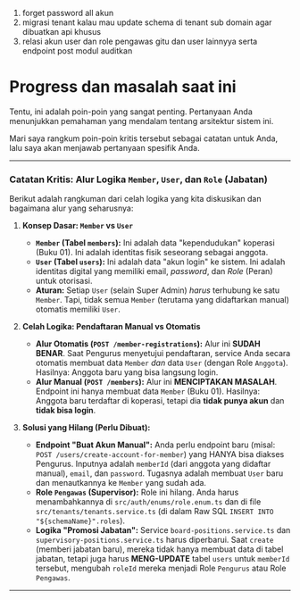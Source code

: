 1. forget password all akun
2. migrasi tenant kalau mau update schema di tenant sub domain agar dibuatkan api khusus
3. relasi akun user dan role pengawas gitu dan user lainnyya serta endpoint post modul  auditkan

# Progress dan masalah saat ini
Tentu, ini adalah poin-poin yang sangat penting. Pertanyaan Anda menunjukkan pemahaman yang mendalam tentang arsitektur sistem ini.

Mari saya rangkum poin-poin kritis tersebut sebagai catatan untuk Anda, lalu saya akan menjawab pertanyaan spesifik Anda.

---

### Catatan Kritis: Alur Logika `Member`, `User`, dan `Role` (Jabatan)

Berikut adalah rangkuman dari celah logika yang kita diskusikan dan bagaimana alur yang seharusnya:

1.  **Konsep Dasar: `Member` vs `User`**
    * **`Member` (Tabel `members`):** Ini adalah data "kependudukan" koperasi (Buku 01). Ini adalah identitas fisik seseorang sebagai anggota.
    * **`User` (Tabel `users`):** Ini adalah data "akun login" ke sistem. Ini adalah identitas digital yang memiliki email, *password*, dan *Role* (Peran) untuk otorisasi.
    * **Aturan:** Setiap `User` (selain Super Admin) *harus* terhubung ke satu `Member`. Tapi, tidak semua `Member` (terutama yang didaftarkan manual) otomatis memiliki `User`.

2.  **Celah Logika: Pendaftaran Manual vs Otomatis**
    * **Alur Otomatis (`POST /member-registrations`):** Alur ini **SUDAH BENAR**. Saat Pengurus menyetujui pendaftaran, service Anda secara otomatis membuat data `Member` *dan* data `User` (dengan Role `Anggota`). Hasilnya: Anggota baru yang bisa langsung login.
    * **Alur Manual (`POST /members`):** Alur ini **MENCIPTAKAN MASALAH**. Endpoint ini hanya membuat data `Member` (Buku 01). Hasilnya: Anggota baru terdaftar di koperasi, tetapi dia **tidak punya akun** dan **tidak bisa login**.

3.  **Solusi yang Hilang (Perlu Dibuat):**
    * **Endpoint "Buat Akun Manual":** Anda perlu endpoint baru (misal: `POST /users/create-account-for-member`) yang HANYA bisa diakses Pengurus. Inputnya adalah `memberId` (dari anggota yang didaftar manual), `email`, dan `password`. Tugasnya adalah membuat `User` baru dan menautkannya ke `Member` yang sudah ada.
    * **Role `Pengawas` (Supervisor):** Role ini hilang. Anda harus menambahkannya di `src/auth/enums/role.enum.ts` dan di file `src/tenants/tenants.service.ts` (di dalam Raw SQL `INSERT INTO "${schemaName}".roles`).
    * **Logika "Promosi Jabatan":** Service `board-positions.service.ts` dan `supervisory-positions.service.ts` harus diperbarui. Saat `create` (memberi jabatan baru), mereka tidak hanya membuat data di tabel jabatan, tetapi juga harus **MENG-UPDATE** tabel `users` untuk `memberId` tersebut, mengubah `roleId` mereka menjadi Role `Pengurus` atau Role `Pengawas`.

---